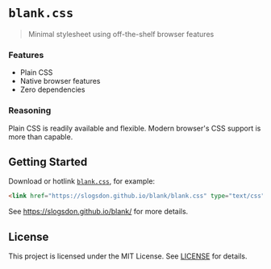 # `blank.css`

> Minimal stylesheet using off-the-shelf browser features

### Features

- Plain CSS
- Native browser features
- Zero dependencies

### Reasoning

Plain CSS is readily available and flexible. Modern browser's CSS support is more than capable.

## Getting Started

Download or hotlink [`blank.css`](blank.css), for example:

```html
<link href="https://slogsdon.github.io/blank/blank.css" type="text/css" rel="stylesheet">
```

See <https://slogsdon.github.io/blank/> for more details.

## License

This project is licensed under the MIT License. See [LICENSE](LICENSE) for details.
